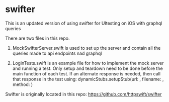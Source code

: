 # swifter
This is an updated version of using swifter for UItesting on iOS with graphql queries

There are two files in this repo.

1) MockSwifterServer.swift is used to set up the server and contain all the queries made to api endpoints nad graphql

2) LoginTests.swift is an example file for how to implement the mock server and running a test. Only setup and teardown need to be done
before the main function of each test. If an alternate response is needed, then call that response in the test using:
dynamicStubs.setupStub(url: , filename: , method: )

Swifter is originally located in this repo: https://github.com/httpswift/swifter 
